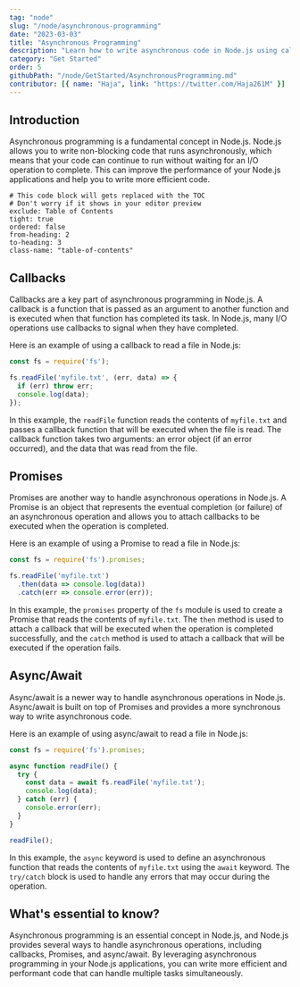 ```yaml
---
tag: "node"
slug: "/node/asynchronous-programming"
date: "2023-03-03"
title: "Asynchronous Programming"
description: "Learn how to write asynchronous code in Node.js using callbacks, promises, and async/await"
category: "Get Started"
order: 5
githubPath: "/node/GetStarted/AsynchronousProgramming.md"
contributor: [{ name: "Haja", link: "https://twitter.com/Haja261M" }]
---
```


## Introduction

Asynchronous programming is a fundamental concept in Node.js. Node.js allows you to write non-blocking code that runs asynchronously, which means that your code can continue to run without waiting for an I/O operation to complete. This can improve the performance of your Node.js applications and help you to write more efficient code.

```toc
# This code block will gets replaced with the TOC
# Don't worry if it shows in your editor preview
exclude: Table of Contents
tight: true
ordered: false
from-heading: 2
to-heading: 3
class-name: "table-of-contents"
```
## Callbacks

Callbacks are a key part of asynchronous programming in Node.js. A callback is a function that is passed as an argument to another function and is executed when that function has completed its task. In Node.js, many I/O operations use callbacks to signal when they have completed.

Here is an example of using a callback to read a file in Node.js:

```javascript
const fs = require('fs');

fs.readFile('myfile.txt', (err, data) => {
  if (err) throw err;
  console.log(data);
});
```

In this example, the `readFile` function reads the contents of `myfile.txt` and passes a callback function that will be executed when the file is read. The callback function takes two arguments: an error object (if an error occurred), and the data that was read from the file.

## Promises

Promises are another way to handle asynchronous operations in Node.js. A Promise is an object that represents the eventual completion (or failure) of an asynchronous operation and allows you to attach callbacks to be executed when the operation is completed.

Here is an example of using a Promise to read a file in Node.js:

```javascript
const fs = require('fs').promises;

fs.readFile('myfile.txt')
  .then(data => console.log(data))
  .catch(err => console.error(err));
```

In this example, the `promises` property of the `fs` module is used to create a Promise that reads the contents of `myfile.txt`. The `then` method is used to attach a callback that will be executed when the operation is completed successfully, and the `catch` method is used to attach a callback that will be executed if the operation fails.

## Async/Await

Async/await is a newer way to handle asynchronous operations in Node.js. Async/await is built on top of Promises and provides a more synchronous way to write asynchronous code.

Here is an example of using async/await to read a file in Node.js:

```javascript
const fs = require('fs').promises;

async function readFile() {
  try {
    const data = await fs.readFile('myfile.txt');
    console.log(data);
  } catch (err) {
    console.error(err);
  }
}

readFile();
```

In this example, the `async` keyword is used to define an asynchronous function that reads the contents of `myfile.txt` using the `await` keyword. The `try/catch` block is used to handle any errors that may occur during the operation.

## What's essential to know?

Asynchronous programming is an essential concept in Node.js, and Node.js provides several ways to handle asynchronous operations, including callbacks, Promises, and async/await. By leveraging asynchronous programming in your Node.js applications, you can write more efficient and performant code that can handle multiple tasks simultaneously.
